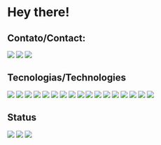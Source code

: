 # Hey there!

## Contato/Contact:

<a href="https://www.linkedin.com/in/pedrolucasneto"><img src="https://img.shields.io/badge/LinkedIn-0077B5?style=for-the-badge&logo=linkedin&logoColor=white"/></a>
<a href="https://discord.gg/YvQXrehSjx"><img src="https://img.shields.io/badge/Discord-5865F2?style=for-the-badge&logo=discord&logoColor=white"/></a>
<a href= "mailto:pedrolukasneto@gmail.com? mensagem&body=Olá Pedro, vi seu perfil no GitHub!"><img src="https://img.shields.io/badge/Gmail-D14836?style=for-the-badge&logo=gmail&logoColor=white"/></a>

## Tecnologias/Technologies
<img src="https://img.shields.io/badge/java-%23ED8B00.svg?style=for-the-badge&logo=java&logoColor=white"/> <img src="https://img.shields.io/badge/Spring-6DB33F?style=for-the-badge&logo=spring&logoColor=white"/>
<img src="https://img.shields.io/badge/Spring_Boot-F2F4F9?style=for-the-badge&logo=spring-boot"/> 
<img src="https://img.shields.io/badge/Python-FFD43B?style=for-the-badge&logo=python&logoColor=blue"/>
<img src="https://img.shields.io/badge/HTML5-E34F26?style=for-the-badge&logo=html5&logoColor=white"/>
<img src="https://img.shields.io/badge/JavaScript-323330?style=for-the-badge&logo=javascript&logoColor=F7DF1E"/>
<img src="https://img.shields.io/badge/TypeScript-007ACC?style=for-the-badge&logo=typescript&logoColor=white"/>
<img src="https://img.shields.io/badge/React-20232A?style=for-the-badge&logo=react&logoColor=61DAFB"/>
<img src="https://img.shields.io/badge/Angular-DD0031?style=for-the-badge&logo=angular&logoColor=white"/>
<img src="https://img.shields.io/badge/CSS3-1572B6?style=for-the-badge&logo=css3&logoColor=white"/>
<img src="https://img.shields.io/badge/Bootstrap-563D7C?style=for-the-badge&logo=bootstrap&logoColor=white"/>
<img src="https://img.shields.io/badge/Node.js-339933?style=for-the-badge&logo=nodedotjs&logoColor=white"/>
<img src="https://img.shields.io/badge/PostgreSQL-316192?style=for-the-badge&logo=postgresql&logoColor=white"/>
<img src="https://img.shields.io/badge/GIT-E44C30?style=for-the-badge&logo=git&logoColor=white"/>
<img src="https://img.shields.io/badge/VSCode-0078D4?style=for-the-badge&logo=visual%20studio%20code&logoColor=white"/>
<img src="https://img.shields.io/badge/Swagger-85EA2D?style=for-the-badge&logo=Swagger&logoColor=white"/>
<img src="https://img.shields.io/badge/Postman-FF6C37?style=for-the-badge&logo=Postman&logoColor=white"/>


## Status
<img src="https://github-readme-streak-stats.herokuapp.com/?user=PedroLucasNeto&theme=tokyonight"/>
<img src="https://github-readme-stats.vercel.app/api/top-langs/?username=PedroLucasNeto&theme=tokyonight"/>
<img src="https://github-readme-stats.vercel.app/api?username=PedroLucasNeto&theme=tokyonight"/>


